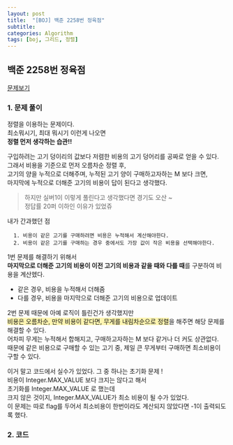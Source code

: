 ```yaml
---
layout: post
title:  "[BOJ] 백준 2258번 정육점"
subtitle: 
categories: Algorithm
tags: [boj, 그리드, 정렬]
---
```



## 백준 2258번 정육점

[문제보기](https://www.acmicpc.net/problem/2258)

### 1. 문제 풀이

정렬을 이용하는 문제이다.    
최소뭐시기, 최대 뭐시기 이런게 나오면     
**정렬 먼저 생각하는 습관!!** 
  
구입하려는 고기 덩이리의 값보다 저렴한 비용의 고기 덩어리를 공짜로 얻을 수 있다.    
그래서 비용을 기준으로 먼저 오름차순 정렬 후,    
고기의 양을 누적으로 더해주며, 누적된 고기 양이 구매하고자하는 M 보다 크면,    
마지막에 누적으로 더해준 고기의 비용이 답이 된다고 생각했다.    
  
>하지만 실버1이 이렇게 풀린다고 생각했다면 경기도 오산 ~     
 정답률 20퍼 이하인 이유가 있었쥬     
  
내가 간과했던 점
```
  1. 비용이 같은 고기를 구매하려면 비용은 누적해서 계산해야한다.    
  2. 비용이 같은 고기를 구매하는 경우 중에서도 가장 값이 작은 비용을 선택해야한다.    
```

1번 문제를 해결하기 위해서    
  **마지막으로 더해준 고기의 비용이 이전 고기의 비용과 같을 때와 다를 때**를 구분하여 비용을 계산헸다.    
  * 같은 경우, 비용을 누적해서 더해줌    
  * 다를 경우, 비용을 마지막으로 더해준 고기의 비용으로 업데이트    
  
2번 문제 때문에 아예 로직이 틀린건가 생각했지만        
  <span style='background-color:#fff5b1'>비용은 오름차순, 만약 비용이 같다면, 무게를 내림차순으로 정렬</span>을 해주면 해당 문제를 해결할 수 있다.     
  어차피 무게는 누적해서 합해지고, 구매하고자하는 M 보다 같거나 더 커도 상관없다.        
  때문에 같은 비용으로 구매할 수 있는 고기 중, 제일 큰 무게부터 구매하면 최소비용이 구할 수 있다.    
  
이거 말고 코드에서 실수가 있었다. 그 중 하나는 초기화 문제 !           
비용이 Integer.MAX_VALUE 보다 크지는 않다고 해서     
초기화를 Integer.MAX_VALUE 로 했는데     
크지 않은 것이지, Integer.MAX_VALUE가 최소 비용이 될 수가 있었다.     
이 문제는 따로 flag를 두어서 최소비용이 한번이라도 계산되지 않았다면 -1이 출력되도록 했다.      

### 2. 코드

<script src="https://gist.github.com/yeonui-0626/4257609c7ada83e103c7928209bdb9b5.js"></script>